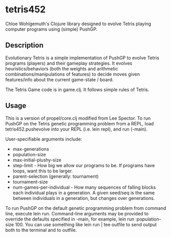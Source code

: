 # tetris452
Chloe Wohlgemuth's Clojure library designed to evolve Tetris playing computer programs using (simple) PushGP.

## Description
Evolutionary Tetris is a simple implementation of PushGP to evolve Tetris programs (players) and their gameplay strategies. It evolves heuristics/behaviors (both the weights and arithmetic combinations/manipulations of features) to decide moves given features/info about the current game-state / board. 

The Tetris Game code is in game.clj. It follows simple rules of Tetris. 

## Usage
This is a version of propel/core.clj modified from Lee Spector.
To run PushGP on the Tetris genetic programming problem from a REPL, load tetris452.pushevolve into your REPL (i.e. lein repl), and run (-main). 

User-specifiable arguments include:
* max-generations
* population-size
* max-initial-plushy-size
* step-limit  -  How big we allow our programs to be. If programs have loops, want this to be larger.
* parent-selection (generally: tournament)
* tournament-size
* num-games-per-individual  -  How many sequences of falling blocks each individual plays in a generation. A given seed/seq is the same between individuals in a generation, but changes over generations.

To run PushGP on the default genetic programming problem from command line, execute lein run. Command-line arguments may be provided to override the defaults specified in -main, for example, lein run :population-size 100. You can use something like lein run | tee outfile to send output both to the terminal and to outfile.
